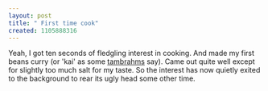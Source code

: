 ```yaml
--- 
layout: post
title: " First time cook"
created: 1105888316
---
```

Yeah, I got ten seconds of fledgling interest in cooking. And made my first beans curry (or 'kai' as some <a href="http://in.groups.yahoo.com/group/tambrahm/">tambrahms</a> say). Came out quite well except for slightly too much salt for my taste. So the interest has now quietly exited to the background to rear its ugly head some other time.
